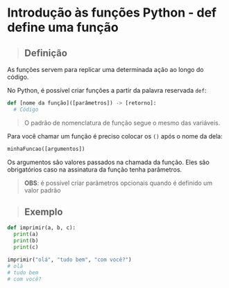 # Introdução às funções Python - def define uma função

> ## **Definição**

As funções servem para replicar uma determinada ação ao longo do código.

No Python, é possível criar funções a partir da palavra reservada `def`:

```python
def [nome da função]([parâmetros]) -> [retorno]:
  # Código
```

> O padrão de nomenclatura de função segue o mesmo das variáveis.

Para você chamar um função é preciso colocar os `()` após o nome da dela:

```python
minhaFuncao([argumentos])
```

Os argumentos são valores passados na chamada da função. Eles são obrigatórios caso na assinatura da função tenha parâmetros.

> **OBS**: é possível criar parâmetros opcionais quando é definido um valor padrão

> ## **Exemplo**

```python
def imprimir(a, b, c):
  print(a)
  print(b)
  print(c)

imprimir("olá", "tudo bem", "com você?")
# olá
# tudo bem
# com você?
```